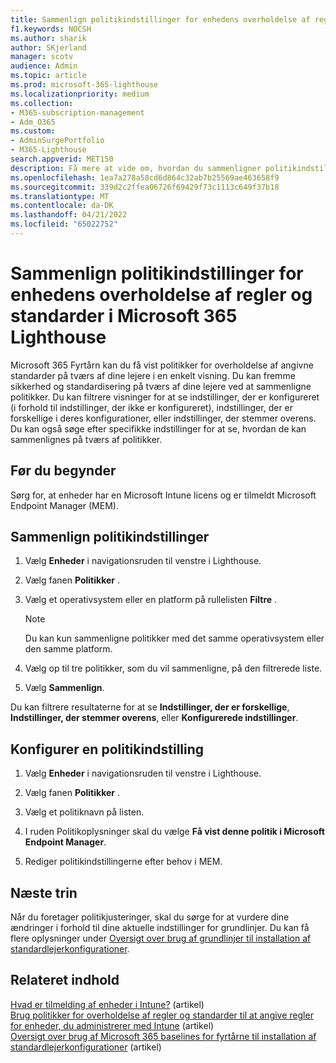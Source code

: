 ```yaml
---
title: Sammenlign politikindstillinger for enhedens overholdelse af regler og standarder i Microsoft 365 Lighthouse
f1.keywords: NOCSH
ms.author: sharik
author: SKjerland
manager: scotv
audience: Admin
ms.topic: article
ms.prod: microsoft-365-lighthouse
ms.localizationpriority: medium
ms.collection:
- M365-subscription-management
- Adm_O365
ms.custom:
- AdminSurgePortfolio
- M365-Lighthouse
search.appverid: MET150
description: Få mere at vide om, hvordan du sammenligner politikindstillinger for enhedsoverholdelse for udbydere af administrerede tjenester ved hjælp af Microsoft 365 Lighthouse.
ms.openlocfilehash: 1ea7a278a58cd6d864c32ab7b25569ae463658f9
ms.sourcegitcommit: 339d2c2ffea06726f69429f73c1113c649f37b18
ms.translationtype: MT
ms.contentlocale: da-DK
ms.lasthandoff: 04/21/2022
ms.locfileid: "65022752"
---
```

# <a name="compare-device-compliance-policy-settings-in-microsoft-365-lighthouse"></a>Sammenlign politikindstillinger for enhedens overholdelse af regler og standarder i Microsoft 365 Lighthouse

Microsoft 365 Fyrtårn kan du få vist politikker for overholdelse af angivne standarder på tværs af dine lejere i en enkelt visning. Du kan fremme sikkerhed og standardisering på tværs af dine lejere ved at sammenligne politikker. Du kan filtrere visninger for at se indstillinger, der er konfigureret (i forhold til indstillinger, der ikke er konfigureret), indstillinger, der er forskellige i deres konfigurationer, eller indstillinger, der stemmer overens. Du kan også søge efter specifikke indstillinger for at se, hvordan de kan sammenlignes på tværs af politikker.

## <a name="before-you-begin"></a>Før du begynder

Sørg for, at enheder har en Microsoft Intune licens og er tilmeldt Microsoft Endpoint Manager (MEM).

## <a name="compare-policy-settings"></a>Sammenlign politikindstillinger

1. Vælg **Enheder** i navigationsruden til venstre i Lighthouse.

2. Vælg fanen **Politikker** .

3. Vælg et operativsystem eller en platform på rullelisten **Filtre** .

   > [!NOTE]
   > Du kan kun sammenligne politikker med det samme operativsystem eller den samme platform.

4. Vælg op til tre politikker, som du vil sammenligne, på den filtrerede liste.

5. Vælg **Sammenlign**.

Du kan filtrere resultaterne for at se **Indstillinger, der er forskellige**, **Indstillinger, der stemmer overens**, eller **Konfigurerede indstillinger**.

## <a name="configure-a-policy-setting"></a>Konfigurer en politikindstilling

1. Vælg **Enheder** i navigationsruden til venstre i Lighthouse.

2. Vælg fanen **Politikker** .

3. Vælg et politiknavn på listen.

4. I ruden Politikoplysninger skal du vælge **Få vist denne politik i Microsoft Endpoint Manager**.

5. Rediger politikindstillingerne efter behov i MEM.

## <a name="next-steps"></a>Næste trin

Når du foretager politikjusteringer, skal du sørge for at vurdere dine ændringer i forhold til dine aktuelle indstillinger for grundlinjer. Du kan få flere oplysninger under [Oversigt over brug af grundlinjer til installation af standardlejerkonfigurationer](m365-lighthouse-deploy-standard-tenant-configurations-overview.md).

## <a name="related-content"></a>Relateret indhold

[Hvad er tilmelding af enheder i Intune?](/mem/intune/enrollment/device-enrollment) (artikel)  
[Brug politikker for overholdelse af regler og standarder til at angive regler for enheder, du administrerer med Intune](/mem/intune/protect/device-compliance-get-started) (artikel)  
[Oversigt over brug af Microsoft 365 baselines for fyrtårne til installation af standardlejerkonfigurationer](m365-lighthouse-deploy-standard-tenant-configurations-overview.md) (artikel)
